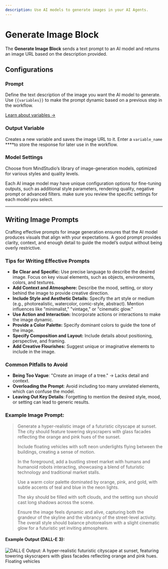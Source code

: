 ```yaml
---
description: Use AI models to generate images in your AI Agents.
---
```


# Generate Image Block

The **Generate Image Block** sends a text prompt to an AI model and returns an image URL based on the description provided.

## **Configurations**

### **Prompt**

Define the text description of the image you want the AI model to generate. Use `{{variables}}` to make the prompt dynamic based on a previous step in the workflow.

[Learn about variables →](../variables.md)

### **Output Variable**

Creates a new variable and saves the image URL to it. Enter a `variable_name` \*\*\*\*to store the response for later use in the workflow.

### **Model Settings**

Choose from MindStudio’s library of image-generation models, optimized for various styles and quality levels.

Each AI image model may have unique configuration options for fine-tuning outputs, such as additional style parameters, rendering quality, negative prompt or advanced filters. make sure you review the specific settings for each model you select.

***

## Writing Image Prompts

Crafting effective prompts for image generation ensures that the AI model produces visuals that align with your expectations. A good prompt provides clarity, context, and enough detail to guide the model’s output without being overly restrictive.

### **Tips for Writing Effective Prompts**

* **Be Clear and Specific:** Use precise language to describe the desired image. Focus on key visual elements, such as objects, environments, colors, and textures.
* **Add Context and Atmosphere:** Describe the mood, setting, or story behind the image to provide creative direction.
* **Include Style and Aesthetic Details:** Specify the art style or medium (e.g., photorealistic, watercolor, comic-style, abstract). Mention influences like "minimalist," "vintage," or "cinematic glow."
* **Use Action and Interaction:** Incorporate actions or interactions to make the image dynamic.
* **Provide a Color Palette:** Specify dominant colors to guide the tone of the image.
* **Specify Composition and Layout:** Include details about positioning, perspective, and framing.
* **Add Creative Flourishes:** Suggest unique or imaginative elements to include in the image.

### **Common Pitfalls to Avoid**

* **Being Too Vague**: "Create an image of a tree." → Lacks detail and context.
* **Overloading the Prompt**: Avoid including too many unrelated elements, which can confuse the model.
* **Leaving Out Key Details**: Forgetting to mention the desired style, mood, or setting can lead to generic results.

### **Example Image Prompt**:

> Generate a hyper-realistic image of a futuristic cityscape at sunset. The city should feature towering skyscrapers with glass facades reflecting the orange and pink hues of the sunset.
>
> Include floating vehicles with soft neon underlights flying between the buildings, creating a sense of motion.
>
> In the foreground, add a bustling street market with humans and humanoid robots interacting, showcasing a blend of futuristic technology and traditional market stalls.
>
> Use a warm color palette dominated by orange, pink, and gold, with subtle accents of teal and blue in the neon lights.
>
> The sky should be filled with soft clouds, and the setting sun should cast long shadows across the scene.
>
> Ensure the image feels dynamic and alive, capturing both the grandeur of the skyline and the vibrancy of the street-level activity. The overall style should balance photorealism with a slight cinematic glow for a futuristic yet inviting atmosphere.

#### Example Output (DALL-E 3):

![DALL·E Output: A hyper-realistic futuristic cityscape at sunset, featuring towering skyscrapers with glass facades reflecting orange and pink hues. Floating vehicles](<../../.gitbook/assets/DALL·E 2024-11-22 14.28.14 - A hyper-realistic futuristic cityscape at sunset, featuring towering skyscrapers with glass facades reflecting orange and pink hues. Floating vehicles.webp>)
